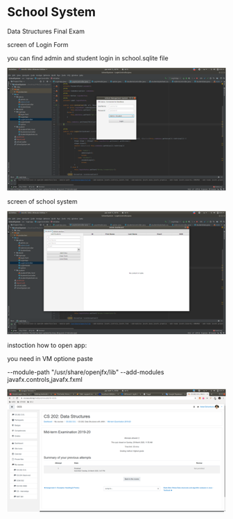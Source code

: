 # School System

Data Structures Final Exam

screen of Login Form

you can find admin and student login in school.sqlite file

![Screenshot](/screen/loginForm.png)


screen of school system

![Screenshot](/screen/content.png)


instoction how to open app:

you need in VM optione paste


--module-path "/usr/share/openjfx/lib" --add-modules javafx.controls,javafx.fxml


![Screenshot](/screen/options.png)
